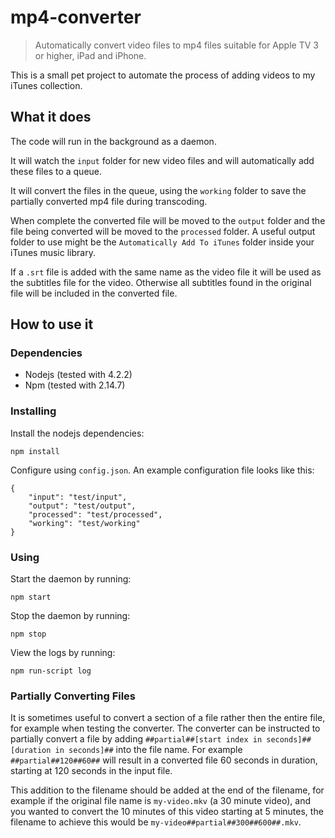 # mp4-converter

> Automatically convert video files to mp4 files suitable for Apple TV 3 or higher, iPad and iPhone.

This is a small pet project to automate the process of adding videos to my iTunes collection.

## What it does

The code will run in the background as a daemon.

It will watch the `input` folder for new video files and will automatically add these files to a queue.

It will convert the files in the queue, using the `working` folder to save the partially converted mp4 file during transcoding.

When complete the converted file will be moved to the `output` folder and the file being converted will be moved to the `processed` folder. A useful output folder to use might be the `Automatically Add To iTunes` folder inside your iTunes music library.

If a `.srt` file is added with the same name as the video file it will be used as the subtitles file for the video. Otherwise all subtitles found in the original file will be included in the converted file.

## How to use it

### Dependencies

- Nodejs (tested with 4.2.2)
- Npm (tested with 2.14.7)

### Installing
Install the nodejs dependencies:

```
npm install
```

Configure using `config.json`. An example configuration file looks like this:

```
{
    "input": "test/input",
    "output": "test/output",
    "processed": "test/processed",
    "working": "test/working"
}
```

### Using
Start the daemon by running:

```
npm start
```

Stop the daemon by running:

```
npm stop
```

View the logs by running:

```
npm run-script log
```

### Partially Converting Files
It is sometimes useful to convert a section of a file rather then the entire file, for example when testing the converter. The converter can be instructed to partially convert a file by adding `##partial##[start index in seconds]##[duration in seconds]##` into the file name. For example `##partial##120##60##` will result in a converted file 60 seconds in duration, starting at 120 seconds in the input file.

This addition to the filename should be added at the end of the filename, for example if the original file name is `my-video.mkv` (a 30 minute video), and you wanted to convert the 10 minutes of this video starting at 5 minutes, the filename to achieve this would be `my-video##partial##300##600##.mkv`.
